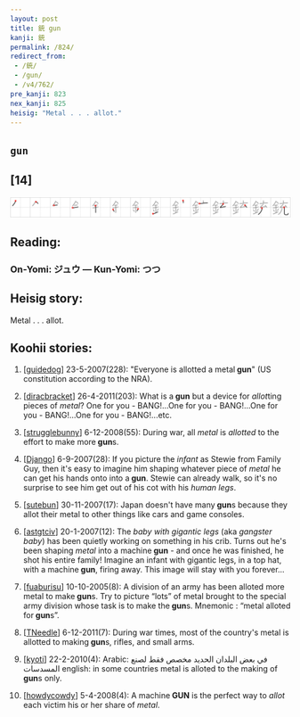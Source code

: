 ```yaml
---
layout: post
title: 銃 gun
kanji: 銃
permalink: /824/
redirect_from:
 - /銃/
 - /gun/
 - /v4/762/
pre_kanji: 823
nex_kanji: 825
heisig: "Metal . . . allot."
---
```


## `gun`

## [14]

<div class="stroke"><img src="../images/E98A83.png" /></div>

## Reading:

### On-Yomi: ジュウ &mdash; Kun-Yomi: つつ

## Heisig story:

Metal . . . allot.

## Koohii stories:

1) [<a href="http://kanji.koohii.com/profile/guidedog">guidedog</a>] 23-5-2007(228): &quot;Everyone is allotted a metal<strong> gun</strong>&quot; (US constitution according to the NRA).

2) [<a href="http://kanji.koohii.com/profile/diracbracket">diracbracket</a>] 26-4-2011(203): What is a<strong> gun</strong> but a device for <em>allot</em>ting pieces of <em>metal</em>? One for you - BANG!...One for you - BANG!...One for you - BANG!...One for you - BANG!...etc.

3) [<a href="http://kanji.koohii.com/profile/strugglebunny">strugglebunny</a>] 6-12-2008(55): During war, all <em>metal</em> is <em>allotted</em> to the effort to make more<strong> gun</strong>s.

4) [<a href="http://kanji.koohii.com/profile/Django">Django</a>] 6-9-2007(28): If you picture the <em>infant</em> as Stewie from Family Guy, then it&#039;s easy to imagine him shaping whatever piece of <em>metal</em> he can get his hands onto into a<strong> gun</strong>. Stewie can already walk, so it&#039;s no surprise to see him get out of his cot with his <em>human legs</em>.

5) [<a href="http://kanji.koohii.com/profile/sutebun">sutebun</a>] 30-11-2007(17): Japan doesn&#039;t have many<strong> gun</strong>s because they allot their metal to other things like cars and game consoles.

6) [<a href="http://kanji.koohii.com/profile/astgtciv">astgtciv</a>] 20-1-2007(12): The <em>baby with gigantic legs</em> (aka <em>gangster baby</em>) has been quietly working on something in his crib. Turns out he&#039;s been shaping <em>metal</em> into a machine<strong> gun</strong> - and once he was finished, he shot his entire family! Imagine an infant with gigantic legs, in a top hat, with a machine<strong> gun</strong>, firing away. This image will stay with you forever...

7) [<a href="http://kanji.koohii.com/profile/fuaburisu">fuaburisu</a>] 10-10-2005(8): A division of an army has been alloted more metal to make<strong> gun</strong>s. Try to picture “lots” of metal brought to the special army division whose task is to make the<strong> gun</strong>s. Mnemonic : “metal alloted for<strong> gun</strong>s”.

8) [<a href="http://kanji.koohii.com/profile/TNeedle">TNeedle</a>] 6-12-2011(7): During war times, most of the country&#039;s metal is allotted to making<strong> gun</strong>s, rifles, and small arms.

9) [<a href="http://kanji.koohii.com/profile/kyoti">kyoti</a>] 22-2-2010(4): Arabic: في بعض البلدان الحديد مخصص فقط لصنع المسدسات english: in some countries metal is alloted to the making of<strong> gun</strong>s only.

10) [<a href="http://kanji.koohii.com/profile/howdycowdy">howdycowdy</a>] 5-4-2008(4): A machine<strong> GUN</strong> is the perfect way to <em>allot</em> each victim his or her share of <em>metal</em>.
